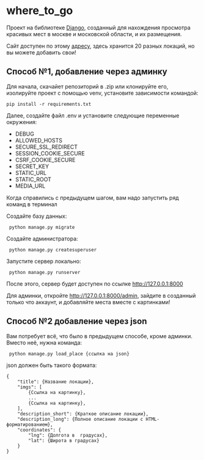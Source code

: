 # where_to_go
 Проект на библиотеке [Django](https://www.djangoproject.com/), созданный для нахождения просмотра красивых мест в москве и московской области, и их размещения.
 
 Сайт доступен по этому [адресу](https://ykyki4.pythonanywhere.com/), здесь хранится 20 разных локаций, но вы можете добавить свои!
 
 ## Способ №1, добавление через админку
 
 Для начала, скачайет репозиторий в .zip или клонируйте его, изолируйте проект с помощью venv, установите зависимости командой:
 ```
 pip install -r requirements.txt
 ```
 
 Далее, создайте файл .env и установите следующие переменные окружения:
 
 * DEBUG
 * ALLOWED_HOSTS
 * SECURE_SSL_REDIRECT
 * SESSION_COOKIE_SECURE
 * CSRF_COOKIE_SECURE
 * SECRET_KEY
 * STATIC_URL
 * STATIC_ROOT
 * MEDIA_URL

Когда справились с предыдущем шагом, вам надо запустить ряд команд в терминал

Создайте базу данных:

```
 python manage.py migrate
```

Создайте администратора:
```
 python manage.py createsuperuser
```

Запустите сервер локально:
```
 python manage.py runserver
```
 
После этого, сервер будет доступен по ссылке http://127.0.0.1:8000

Для админки, откройте http://127.0.0.1:8000/admin, зайдите в созданный только что аккаунт, и добавляйте места вместе с картинками!

## Способ №2 добавление через json

Вам потребует всё, что было в предыдущем способе, кроме админки. 
Вместо неё, нужна команда:

```
 python manage.py load_place {ссылка на json}
```

json должен быть такого формата:

```
{
    "title": {Название локации},
    "imgs": [
        {Cсылка на картинку},
        ...
        {Cсылка на картинку},
    ],
    "description_short": {Краткое описание локации},
    "description_long": {Полное описание локации с HTML-форматированием},
    "coordinates": {
        "lng": {Долгота в  градусах},
        "lat": {Широта в градусах}
    }
}
```
